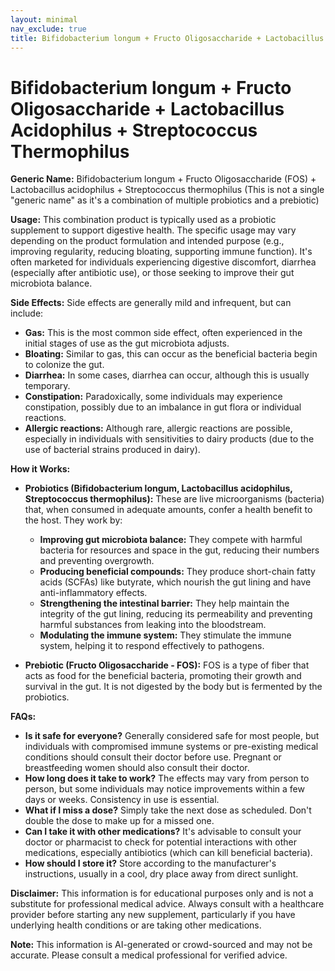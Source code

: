 ```yaml
---
layout: minimal
nav_exclude: true
title: Bifidobacterium longum + Fructo Oligosaccharide + Lactobacillus Acidophilus + Streptococcus Thermophilus
---
```


# Bifidobacterium longum + Fructo Oligosaccharide + Lactobacillus Acidophilus + Streptococcus Thermophilus

**Generic Name:**  Bifidobacterium longum + Fructo Oligosaccharide (FOS) + Lactobacillus acidophilus + Streptococcus thermophilus (This is not a single "generic name" as it's a combination of multiple probiotics and a prebiotic)

**Usage:** This combination product is typically used as a probiotic supplement to support digestive health.  The specific usage may vary depending on the product formulation and intended purpose (e.g., improving regularity, reducing bloating, supporting immune function).  It's often marketed for individuals experiencing digestive discomfort, diarrhea (especially after antibiotic use), or those seeking to improve their gut microbiota balance.

**Side Effects:**  Side effects are generally mild and infrequent, but can include:

* **Gas:** This is the most common side effect, often experienced in the initial stages of use as the gut microbiota adjusts.
* **Bloating:** Similar to gas, this can occur as the beneficial bacteria begin to colonize the gut.
* **Diarrhea:** In some cases, diarrhea can occur, although this is usually temporary.
* **Constipation:**  Paradoxically, some individuals may experience constipation, possibly due to an imbalance in gut flora or individual reactions.
* **Allergic reactions:** Although rare, allergic reactions are possible, especially in individuals with sensitivities to dairy products (due to the use of bacterial strains produced in dairy).


**How it Works:**

* **Probiotics (Bifidobacterium longum, Lactobacillus acidophilus, Streptococcus thermophilus):** These are live microorganisms (bacteria) that, when consumed in adequate amounts, confer a health benefit to the host. They work by:
    * **Improving gut microbiota balance:**  They compete with harmful bacteria for resources and space in the gut, reducing their numbers and preventing overgrowth.
    * **Producing beneficial compounds:** They produce short-chain fatty acids (SCFAs) like butyrate, which nourish the gut lining and have anti-inflammatory effects.
    * **Strengthening the intestinal barrier:**  They help maintain the integrity of the gut lining, reducing its permeability and preventing harmful substances from leaking into the bloodstream.
    * **Modulating the immune system:** They stimulate the immune system, helping it to respond effectively to pathogens.

* **Prebiotic (Fructo Oligosaccharide - FOS):** FOS is a type of fiber that acts as food for the beneficial bacteria, promoting their growth and survival in the gut.  It is not digested by the body but is fermented by the probiotics.


**FAQs:**

* **Is it safe for everyone?**  Generally considered safe for most people, but individuals with compromised immune systems or pre-existing medical conditions should consult their doctor before use.  Pregnant or breastfeeding women should also consult their doctor.
* **How long does it take to work?**  The effects may vary from person to person, but some individuals may notice improvements within a few days or weeks.  Consistency in use is essential.
* **What if I miss a dose?**  Simply take the next dose as scheduled.  Don't double the dose to make up for a missed one.
* **Can I take it with other medications?**  It's advisable to consult your doctor or pharmacist to check for potential interactions with other medications, especially antibiotics (which can kill beneficial bacteria).
* **How should I store it?**  Store according to the manufacturer's instructions, usually in a cool, dry place away from direct sunlight.


**Disclaimer:** This information is for educational purposes only and is not a substitute for professional medical advice. Always consult with a healthcare provider before starting any new supplement, particularly if you have underlying health conditions or are taking other medications.


**Note:** This information is AI-generated or crowd-sourced and may not be accurate. Please consult a medical professional for verified advice.